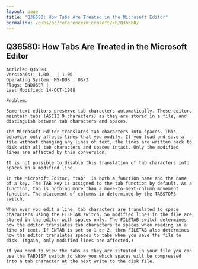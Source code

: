 ```yaml
---
layout: page
title: "Q36580: How Tabs Are Treated in the Microsoft Editor"
permalink: /pubs/pc/reference/microsoft/kb/Q36580/
---
```


## Q36580: How Tabs Are Treated in the Microsoft Editor

	Article: Q36580
	Version(s): 1.00   | 1.00
	Operating System: MS-DOS | OS/2
	Flags: ENDUSER |
	Last Modified: 14-OCT-1988
	
	Problem:
	
	Some text editors preserve tab characters automatically. These editors
	maintain tabs (ASCII 9 characters) as they are stored in a file, and
	distinguish between tab characters and spaces.
	
	The Microsoft Editor translates tab characters into spaces. This
	behavior only affects lines that you modify. If you load and save a
	file without changing any lines of text, the lines are written back to
	disk with all tab characters and spaces intact. Only the modified
	lines are affected by this conversion.
	
	It is not possible to disable this translation of tab characters into
	spaces in a modified line.
	
	In the Microsoft Editor, "tab"  is both a function name and the name
	of a key. The TAB key is assigned to the tab function by default. As a
	function, tab is nothing more than a move-to-next-column movement
	function. The placement of columns in determined by the TABSTOPS
	switch.
	
	When ever you edit a line, tab characters are translated to space
	characters using the FILETAB switch. So modified lines in the file are
	stored in the editor with spaces only. The FILETAB switch determines
	how the editor translates tab characters to spaces when reading in a
	line of text. If ENTAB is set to 1 or 2, then FILETAB also determines
	how the editor translates spaces to tabs when you save the file to
	disk. (Again, only modified lines are affected.)
	
	If you need to view the tabs as they are situated in your file you can
	use the TABDISP switch to show you which spaces will be compressed
	into a tab character at the next write to the disk file.
